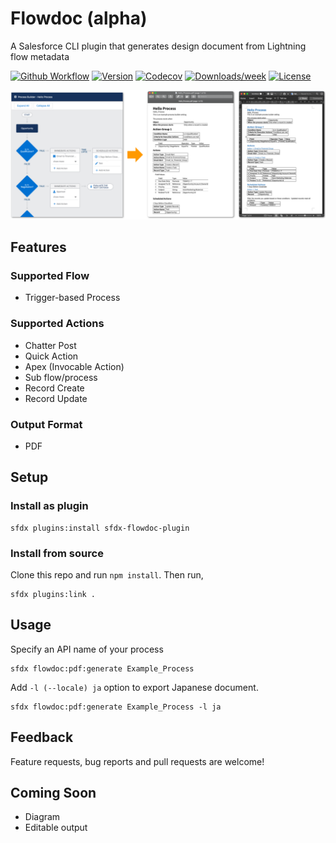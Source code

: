 # Flowdoc (alpha)

A Salesforce CLI plugin that generates design document from Lightning flow metadata

[![Github Workflow](https://github.com/shunkosa/sfdx-flowdoc-plugin/workflows/unit%20test/badge.svg?branch=master)](https://github.com/shunkosa/sfdx-flowdoc-plugin/actions?query=workflow%3A%22unit%20test%22)
[![Version](https://img.shields.io/npm/v/sfdx-flowdoc-plugin.svg)](https://npmjs.org/package/sfdx-flowdoc-plugin)
[![Codecov](https://codecov.io/gh/shunkosa/sfdx-flowdoc-plugin/branch/master/graph/badge.svg)](https://codecov.io/gh/shunkosa/sfdx-flowdoc-plugin)
[![Downloads/week](https://img.shields.io/npm/dw/sfdx-flowdoc-plugin.svg)](https://npmjs.org/package/sfdx-flowdoc-plugin)
[![License](https://img.shields.io/npm/l/sfdx-flowdoc-plugin.svg)](https://github.com/shunkosa/sfdx-flowdoc-plugin/blob/master/package.json)

![](img/screenshot.png)

## Features

### Supported Flow

-   Trigger-based Process

### Supported Actions

-   Chatter Post
-   Quick Action
-   Apex (Invocable Action)
-   Sub flow/process
-   Record Create
-   Record Update

### Output Format

-   PDF

## Setup

### Install as plugin

```
sfdx plugins:install sfdx-flowdoc-plugin
```

### Install from source

Clone this repo and run `npm install`. Then run,

```
sfdx plugins:link .
```

## Usage

Specify an API name of your process

```
sfdx flowdoc:pdf:generate Example_Process
```

Add `-l (--locale) ja` option to export Japanese document.

```
sfdx flowdoc:pdf:generate Example_Process -l ja
```

## Feedback

Feature requests, bug reports and pull requests are welcome!

## Coming Soon

-   Diagram
-   Editable output
